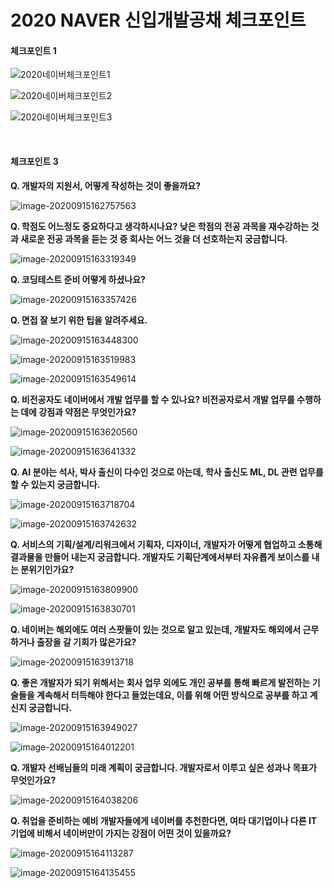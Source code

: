 # 2020 NAVER 신입개발공채 체크포인트

#### 체크포인트 1

![2020네이버체크포인트1](C:\Users\user\Desktop\2020네이버체크포인트1.PNG)

![2020네이버체크포인트2](C:\Users\user\Desktop\2020네이버체크포인트2.PNG)

![2020네이버체크포인트3](C:\Users\user\Desktop\2020네이버체크포인트3.PNG)

<br/>

#### 체크포인트 3

**Q. 개발자의 지원서, 어떻게 작성하는 것이 좋을까요?**

![image-20200915162757563](C:\Users\user\AppData\Roaming\Typora\typora-user-images\image-20200915162757563.png)

**Q. 학점도 어느정도 중요하다고 생각하시나요? 낮은 학점의 전공 과목을 재수강하는 것과 새로운 전공 과목을 듣는 것 중 회사는 어느 것을 더 선호하는지 궁금합니다.**

![image-20200915163319349](C:\Users\user\AppData\Roaming\Typora\typora-user-images\image-20200915163319349.png)

**Q. 코딩테스트 준비 어떻게 하셨나요?**

![image-20200915163357426](C:\Users\user\AppData\Roaming\Typora\typora-user-images\image-20200915163357426.png)

**Q. 면접 잘 보기 위한 팁을 알려주세요.**

![image-20200915163448300](C:\Users\user\AppData\Roaming\Typora\typora-user-images\image-20200915163448300.png)

![image-20200915163519983](C:\Users\user\AppData\Roaming\Typora\typora-user-images\image-20200915163519983.png)

![image-20200915163549614](C:\Users\user\AppData\Roaming\Typora\typora-user-images\image-20200915163549614.png)

**Q. 비전공자도 네이버에서 개발 업무를 할 수 있나요? 비전공자로서 개발 업무를 수행하는 데에 강점과 약점은 무엇인가요?**

![image-20200915163620560](C:\Users\user\AppData\Roaming\Typora\typora-user-images\image-20200915163620560.png)

![image-20200915163641332](C:\Users\user\AppData\Roaming\Typora\typora-user-images\image-20200915163641332.png)

**Q. AI 분야는 석사, 박사 출신이 다수인 것으로 아는데, 학사 출신도 ML, DL 관련 업무를 할 수 있는지 궁금합니다.**

![image-20200915163718704](C:\Users\user\AppData\Roaming\Typora\typora-user-images\image-20200915163718704.png)

![image-20200915163742632](C:\Users\user\AppData\Roaming\Typora\typora-user-images\image-20200915163742632.png)

**Q. 서비스의 기획/설계/리워크에서 기획자, 디자이너, 개발자가 어떻게 협업하고 소통해 결과물을 만들어 내는지 궁금합니다. 개발자도 기획단계에서부터 자유롭게 보이스를 내는 분위기인가요?**

![image-20200915163809900](C:\Users\user\AppData\Roaming\Typora\typora-user-images\image-20200915163809900.png)

![image-20200915163830701](C:\Users\user\AppData\Roaming\Typora\typora-user-images\image-20200915163830701.png)

**Q. 네이버는 해외에도 여러 스팟들이 있는 것으로 알고 있는데, 개발자도 해외에서 근무하거나 출장을 갈 기회가 많은가요?**

![image-20200915163913718](C:\Users\user\AppData\Roaming\Typora\typora-user-images\image-20200915163913718.png)

**Q. 좋은 개발자가 되기 위해서는 회사 업무 외에도 개인 공부를 통해 빠르게 발전하는 기술들을 계속해서 터득해야 한다고 들었는데요, 이를 위해 어떤 방식으로 공부를 하고 계신지 궁금합니다.**

![image-20200915163949027](C:\Users\user\AppData\Roaming\Typora\typora-user-images\image-20200915163949027.png)

![image-20200915164012201](C:\Users\user\AppData\Roaming\Typora\typora-user-images\image-20200915164012201.png)

**Q. 개발자 선배님들의 미래 계획이 궁금합니다. 개발자로서 이루고 싶은 성과나 목표가 무엇인가요?**

![image-20200915164038206](C:\Users\user\AppData\Roaming\Typora\typora-user-images\image-20200915164038206.png)

**Q. 취업을 준비하는 예비 개발자들에게 네이버를 추천한다면, 여타 대기업이나 다른 IT 기업에 비해서 네이버만이 가지는 강점이 어떤 것이 있을까요?**

![image-20200915164113287](C:\Users\user\AppData\Roaming\Typora\typora-user-images\image-20200915164113287.png)

![image-20200915164135455](C:\Users\user\AppData\Roaming\Typora\typora-user-images\image-20200915164135455.png)
